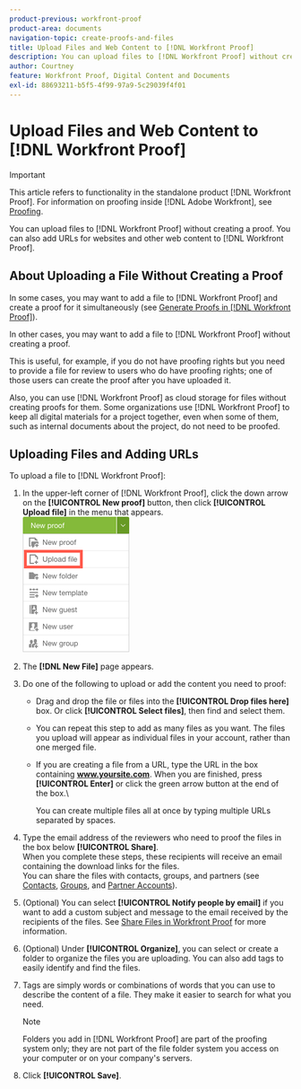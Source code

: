 ```yaml
---
product-previous: workfront-proof
product-area: documents
navigation-topic: create-proofs-and-files
title: Upload Files and Web Content to [!DNL Workfront Proof]
description: You can upload files to [!DNL Workfront Proof] without creating a proof. You can also add URLs for websites and other web content to [!DNL Workfront Proof].
author: Courtney
feature: Workfront Proof, Digital Content and Documents
exl-id: 88693211-b5f5-4f99-97a9-5c29039f4f01
---
```

# Upload Files and Web Content to [!DNL Workfront Proof]

>[!IMPORTANT]
>
>This article refers to functionality in the standalone product [!DNL Workfront Proof]. For information on proofing inside [!DNL Adobe Workfront], see [Proofing](../../../review-and-approve-work/proofing/proofing.md).

You can upload files to [!DNL Workfront Proof] without creating a proof. You can also add URLs for websites and other web content to [!DNL Workfront Proof].

## About Uploading a File Without Creating a Proof

In some cases, you may want to add a file to [!DNL Workfront Proof] and create a proof for it simultaneously (see [Generate Proofs in [!DNL Workfront Proof]](../../../workfront-proof/wp-work-proofsfiles/create-proofs-and-files/generate-proofs.md)).

In other cases, you may want to add a file to [!DNL Workfront Proof] without creating a proof.

This is useful, for example, if you do not have proofing rights but you need to provide a file for review to users who do have proofing rights; one of those users can create the proof after you have uploaded it.

Also, you can use [!DNL Workfront Proof] as cloud storage for files without creating proofs for them. Some organizations use [!DNL Workfront Proof] to keep all digital materials for a project together, even when some of them, such as internal documents about the project, do not need to be proofed.

## Uploading Files and Adding URLs

To upload a file to [!DNL Workfront Proof]:

1. In the upper-left corner of [!DNL Workfront Proof], click the down arrow on the **[!UICONTROL New proof]** button, then click **[!UICONTROL Upload file]** in the menu that appears.\
   ![](assets/new-proof-button-menu.png)

1. The **[!DNL New File]** page appears.
1. Do one of the following to upload or add the content you need to proof:

   * Drag and drop the file or files into the **[!UICONTROL Drop files here]** box. Or click **[!UICONTROL Select files]**, then find and select them.

   * You can repeat this step to add as many files as you want. The files you upload will appear as individual files in your account, rather than one merged file.

   * If you are creating a file from a URL, type the URL in the box containing **www.yoursite.com**. When you are finished, press **[!UICONTROL Enter]** or click the green arrow button at the end of the box.\

      You can create multiple files all at once by typing multiple URLs separated by spaces.

1. Type the email address of the reviewers who need to proof the files in the box below **[!UICONTROL Share]**.\
   When you complete these steps, these recipients will receive an email containing the download links for the files.\
   You can share the files with contacts, groups, and partners (see [Contacts](https://support.workfront.com/hc/en-us/sections/115000920808-Contacts),  [Groups](https://support.workfront.com/hc/en-us/sections/115000920828-Groups), and [Partner Accounts](https://support.workfront.com/hc/en-us/sections/115000912107-Partner-accounts)).

1. (Optional) You can select **[!UICONTROL Notify people by email]** if you want to add a custom subject and message to the email received by the recipients of the files. See [Share Files in Workfront Proof](../../../workfront-proof/wp-work-proofsfiles/share-proofs-and-files/share-files.md) for more information.

1. (Optional) Under **[!UICONTROL Organize]**, you can select or create a folder to organize the files you are uploading. You can also add tags to easily identify and find the files.
1. Tags are simply words or combinations of words that you can use to describe the content of a file. They make it easier to search for what you need.

   >[!NOTE]
   >
   > Folders you add in [!DNL Workfront Proof] are part of the proofing system only; they are not part of the file folder system you access on your computer or on your company's servers.

1. Click **[!UICONTROL Save]**.
